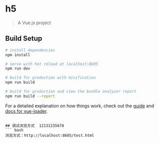 # h5 

> A Vue.js project

## Build Setup

``` bash
# install dependencies
npm install

# serve with hot reload at localhost:8605
npm run dev

# build for production with minification
npm run build

# build for production and view the bundle analyzer report
npm run build --report
```

For a detailed explanation on how things work, check out the [guide](http://vuejs-templates.github.io/webpack/) and [docs for vue-loader](http://vuejs.github.io/vue-loader).
```

## 调试浏览方式  12131235678
``` bash
浏览方式：http://localhost:8605/test.html
```
